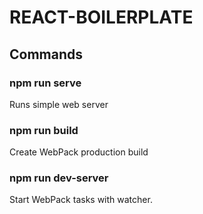 # REACT-BOILERPLATE

## Commands

### npm run serve

Runs simple web server

### npm run build

Create WebPack production build

### npm run dev-server

Start WebPack tasks with watcher.
